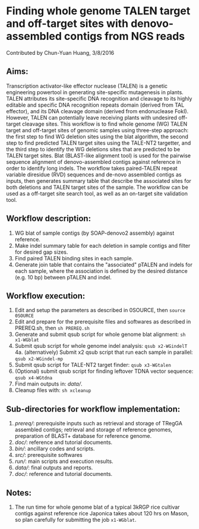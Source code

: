 # Finding whole genome TALEN target and off-target sites with denovo-assembled contigs from NGS reads
Contributed by Chun-Yuan Huang, 3/8/2016

## Aims:
Transcription activator-like effector nuclease (TALEN) is a genetic engineering powertool in generating site-specific mutagenesis in plants. TALEN attributes its site-specific DNA recognition and cleavage to its highly editable and specific DNA recognition repeats domain (derived from TAL effector), and its DNA cleavage domain (derived from endonuclease FokI). However, TALEN can potentially leave receiving plants with undesired off-target cleavage sites. This workflow is to find whole genome (WG) TALEN target and off-target sites of genomic samples using three-step approach: the first step to find WG deletion sites using the blat algorithm, the second step to find predicted TALEN target sites using the TALE-NT2 targetter, and the third step to identify the WG deletions sites that are predicted to be TALEN target sites. Blat (BLAST-like alignment tool) is used for the pairwise sequence alignment of denovo-assembled contigs against reference in order to identify long indels. The workflow takes paired-TALEN repeat variable diresidue (RVD) sequences and de-novo assembled contigs as inputs, then generates summary table that describe the associated sites for both deletions and TALEN target sites of the sample. The workflow can be used as a off-target site search tool, as well as an on-target site validation tool.

## Workflow description:
1. WG blat of sample contigs (by SOAP-denovo2 assembly) against reference.
2. Make indel summary table for each deletion in sample contigs and filter for desired gap sizes.
3. Find paired TALEN binding sites in each sample.
4. Generate join table that contains the "associated" pTALEN and indels for each sample, where the association is defined by the desired distance (e.g. 10 bp) between pTALEN and indel.

## Workflow execution:
1. Edit and setup the parameters as described in 0SOURCE, then `source 0SOURCE`
2. Edit and prepare for the prerequisite files and softwares as described in PREREQ.sh, then `sh PREREQ.sh`
3. Generate and submit qsub script for whole genome blat alignment: `sh x1-WGblat`
4. Submit qsub script for whole genome indel analysis: `qsub x2-WGindelT`
4a. (alternatively) Submit x2 qsub script that run each sample in parallel: `qsub x2-WGindel-mp`
5. Submit qsub script for TALE-NT2 target finder: `qsub x3-WGtalen`
6. (Optional) submit qsub script for finding leftover TDNA vector sequence: `qsub x4-WGtdna`  
7. Find main outputs in: *data/*.
8. Cleanup files with: `sh xcleanup`

## Sub-directories for workflow implementation:
1. *prereq/*: prerequisite inputs such as retrieval and storage of TRegGA assembled contigs; retrieval and storage of reference genomes, preparation of BLAST+ database for reference genome.
2. *doc/*: reference and tutorial documents.
3. *bin/*: ancillary codes and scripts.
4. *src/*: prerequisite softwares
5. *run/*: main scripts and execution results.
6. *data/*: final outputs and reports.
7. *doc/*: reference and tutorial documents.

## Notes: 
1. The run time for whole genome blat of a typical 3kRGP rice cultivar contigs against reference rice Japonica takes about 120 hrs on Mason, so plan carefully for submitting the job `x1-WGblat`.
